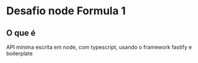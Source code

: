 # Desafio node Formula 1

## O que é

API mínima escrita em node, com typescript, usando o framework fastify e boilerplate
